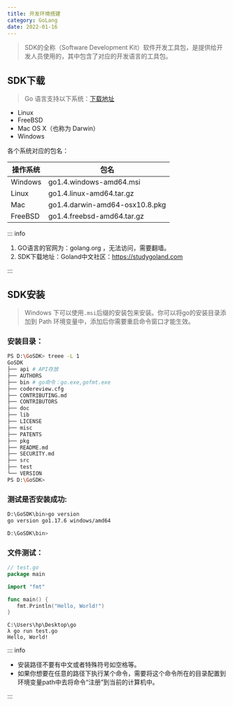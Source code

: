 ```yaml
---
title: 开发环境搭建
category: GoLang
date: 2022-01-16
---
```


> SDK的全称（Software Development Kit）软件开发工具包，是提供给开发人员使用的，其中包含了对应的开发语言的工具包。

## SDK下载

> Go 语言支持以下系统：[下载地址](https://golang.google.cn/dl/)

- Linux
- FreeBSD
- Mac OS X（也称为 Darwin）
- Windows

各个系统对应的包名：

| 操作系统 | 包名                           |
| -------- | ------------------------------ |
| Windows  | go1.4.windows-amd64.msi        |
| Linux    | go1.4.linux-amd64.tar.gz       |
| Mac      | go1.4.darwin-amd64-osx10.8.pkg |
| FreeBSD  | go1.4.freebsd-amd64.tar.gz     |

::: info

1. GO语言的官网为：golang.org ，无法访问，需要翻墙。
2. SDK下载地址：Goland中文社区：https://studygoland.com

:::

## SDK安装

> Windows 下可以使用` .msi `后缀的安装包来安装。你可以将go的安装目录添加到 Path 环境变量中，添加后你需要重启命令窗口才能生效。

### 安装目录：

```bash
PS D:\GoSDK> treee -L 1
GoSDK
├── api # API存放
├── AUTHORS
├── bin # go命令：go.exe,gofmt.exe
├── codereview.cfg
├── CONTRIBUTING.md
├── CONTRIBUTORS
├── doc
├── lib
├── LICENSE
├── misc
├── PATENTS
├── pkg
├── README.md
├── SECURITY.md
├── src
├── test
└── VERSION
PS D:\GoSDK>
```

### 测试是否安装成功:

```bash
D:\GoSDK\bin>go version
go version go1.17.6 windows/amd64

D:\GoSDK\bin>
```

### 文件测试：

```go
// test.go
package main

import "fmt"

func main() {
   fmt.Println("Hello, World!")
}
```
```shell
C:\Users\hp\Desktop\go
λ go run test.go
Hello, World!
```

::: info

- 安装路径不要有中文或者特殊符号如空格等。
- 如果你想要在任意的路径下执行某个命令，需要将这个命令所在的目录配置到环境变量path中去将命令“注册”到当前的计算机中。

:::